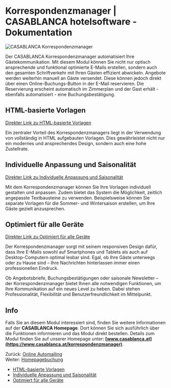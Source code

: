 # Korrespondenzmanager | CASABLANCA hotelsoftware - Dokumentation

![CASABLANCA Korrespondenzmanager](https://docs.casablanca.at/assets/images/correspondence-2ae30752422e896c8163fec7e4b0a52e.png "CASABLANCA Korrespondenzmanager")

Der CASABLANCA Korrespondenzmanager automatisiert Ihre Gästekommunikation. Mit diesem Modul können Sie nicht nur optisch ansprechende und funktional optimierte E-Mails erstellen, sondern auch den gesamten Schriftverkehr mit Ihren Gästen effizient abwickeln. Angebote werden weiterhin manuell an Gäste versendet. Diese können jedoch direkt über einen Online-Buchungs-Button in der E-Mail reservieren. Die Reservierung erscheint automatisch im Zimmerplan und der Gast erhält - ebenfalls automatisiert - eine Buchungsbestätigung.

## HTML-basierte Vorlagen

[Direkter Link zu HTML-basierte Vorlagen](https://docs.casablanca.at/cloud/module/corr_mgr/#html-basierte-vorlagen)

Ein zentraler Vorteil des Korrespondenzmanagers liegt in der Verwendung von vollständig in HTML aufgebauten Vorlagen. Dies gewährleistet nicht nur ein modernes und ansprechendes Design, sondern auch eine hohe Zustellrate.

## Individuelle Anpassung und Saisonalität

[Direkter Link zu Individuelle Anpassung und Saisonalität](https://docs.casablanca.at/cloud/module/corr_mgr/#individuelle-anpassung-und-saisonalität)

Mit dem Korrespondenzmanager können Sie Ihre Vorlagen individuell gestalten und anpassen. Zudem bietet das System die Möglichkeit, zeitlich angepasste Textbausteine zu verwenden. Beispielsweise können Sie separate Vorlagen für die Sommer- und Wintersaison erstellen, um Ihre Gäste gezielt anzusprechen.

## Optimiert für alle Geräte

[Direkter Link zu Optimiert für alle Geräte](https://docs.casablanca.at/cloud/module/corr_mgr/#optimiert-für-alle-geräte)

Der Korrespondenzmanager sorgt mit seinem responsiven Design dafür, dass Ihre E-Mails sowohl auf Smartphones und Tablets als auch auf Desktop-Computern optimal lesbar sind. Egal, ob Ihre Gäste unterwegs oder zu Hause sind – Ihre Nachrichten hinterlassen immer einen professionellen Eindruck.

Ob Angebotsbriefe, Buchungsbestätigungen oder saisonale Newsletter – der Korrespondenzmanager bietet Ihnen alle notwendigen Funktionen, um Ihre Kommunikation auf ein neues Level zu heben. Dabei stehen Professionalität, Flexibilität und Benutzerfreundlichkeit im Mittelpunkt.

## Info

Falls Sie an diesem Modul interessiert sind, finden Sie weitere Informationen auf der **CASABLANCA Homepage**. Dort können Sie sich ausführlich über die Funktionen informieren und das Modul direkt bestellen. Details zum Modul finden Sie auf unserer Homepage unter: **[www.casablanca.at](https://www.casablanca.at/korrespondenzmanager)**.

Zurück: [Online Automailing](https://docs.casablanca.at/cloud/module/automailing/)  
Weiter: [Homepagebuchung](https://docs.casablanca.at/cloud/module/homepage/)

* [HTML-basierte Vorlagen](https://docs.casablanca.at/cloud/module/corr_mgr/#html-basierte-vorlagen)  
* [Individuelle Anpassung und Saisonalität](https://docs.casablanca.at/cloud/module/corr_mgr/#individuelle-anpassung-und-saisonalität)  
* [Optimiert für alle Geräte](https://docs.casablanca.at/cloud/module/corr_mgr/#optimiert-für-alle-geräte)